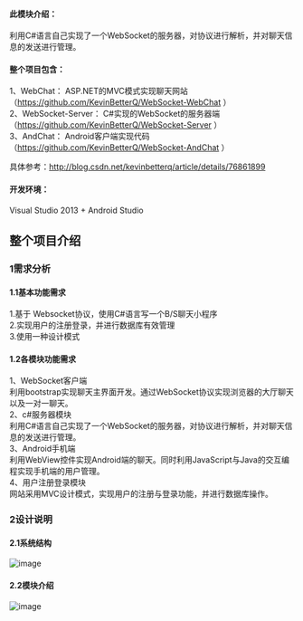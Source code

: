 #### 此模块介绍：  
利用C#语言自己实现了一个WebSocket的服务器，对协议进行解析，并对聊天信息的发送进行管理。    

#### 整个项目包含：
1、WebChat： ASP.NET的MVC模式实现聊天网站（https://github.com/KevinBetterQ/WebSocket-WebChat
）  
2、WebSocket-Server： C#实现的WebSocket的服务器端  （https://github.com/KevinBetterQ/WebSocket-Server
）  
3、AndChat： Android客户端实现代码  （https://github.com/KevinBetterQ/WebSocket-AndChat
）  

具体参考：http://blog.csdn.net/kevinbetterq/article/details/76861899  


#### 开发环境：
Visual Studio 2013 + Android Studio

## 整个项目介绍
### 1需求分析
#### 1.1基本功能需求
1.基于 Websocket协议，使用C#语言写一个B/S聊天小程序  
2.实现用户的注册登录，并进行数据库有效管理  
3.使用一种设计模式
#### 1.2各模块功能需求
1、WebSocket客户端  
利用bootstrap实现聊天主界面开发。通过WebSocket协议实现浏览器的大厅聊天以及一对一聊天。  
2、c#服务器模块  
利用C#语言自己实现了一个WebSocket的服务器，对协议进行解析，并对聊天信息的发送进行管理。  
3、Android手机端  
利用WebView控件实现Android端的聊天。同时利用JavaScript与Java的交互编程实现手机端的用户管理。  
4、用户注册登录模块  
网站采用MVC设计模式，实现用户的注册与登录功能，并进行数据库操作。

### 2设计说明
#### 2.1系统结构
![image](http://img.blog.csdn.net/20170807215944054?watermark/2/text/aHR0cDovL2Jsb2cuY3Nkbi5uZXQvS2V2aW5CZXR0ZXJR/font/5a6L5L2T/fontsize/400/fill/I0JBQkFCMA==/dissolve/70/gravity/Center)
#### 2.2模块介绍
![image](http://img.blog.csdn.net/20170807215936029?watermark/2/text/aHR0cDovL2Jsb2cuY3Nkbi5uZXQvS2V2aW5CZXR0ZXJR/font/5a6L5L2T/fontsize/400/fill/I0JBQkFCMA==/dissolve/70/gravity/Center)
